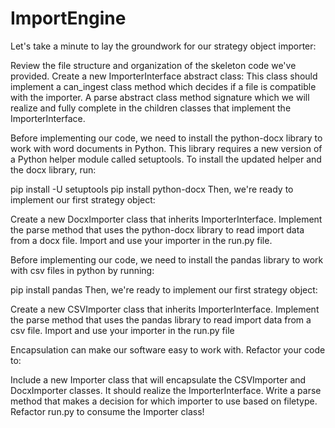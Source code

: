 # ImportEngine

Let's take a minute to lay the groundwork for our strategy object importer:

Review the file structure and organization of the skeleton code we've provided.
Create a new ImporterInterface abstract class:
This class should implement a can_ingest class method which decides if a file is compatible with the importer.
A parse abstract class method signature which we will realize and fully complete in the children classes that implement the ImporterInterface.


Before implementing our code, we need to install the python-docx library to work with word documents in Python. This library requires a new version of a Python helper module called setuptools. To install the updated helper and the docx library, run:


pip install -U setuptools
pip install python-docx 
Then, we're ready to implement our first strategy object:

Create a new DocxImporter class that inherits ImporterInterface.
Implement the parse method that uses the python-docx library to read import data from a docx file.
Import and use your importer in the run.py file.


Before implementing our code, we need to install the pandas library to work with csv files in python by running:


pip install pandas
Then, we're ready to implement our first strategy object:

Create a new CSVImporter class that inherits ImporterInterface.
Implement the parse method that uses the pandas library to read import data from a csv file.
Import and use your importer in the run.py file


Encapsulation can make our software easy to work with. Refactor your code to:

Include a new Importer class that will encapsulate the CSVImporter and DocxImporter classes. It should realize the ImporterInterface.
Write a parse method that makes a decision for which importer to use based on filetype.
Refactor run.py to consume the Importer class!
